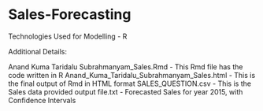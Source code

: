 # Sales-Forecasting

Technologies Used for Modelling - R

Additional Details:

Anand Kuma Taridalu Subrahmanyam_Sales.Rmd  - This Rmd file has the code written in R
Anand_Kuma_Taridalu_Subrahmanyam_Sales.html - This is the final output of Rmd in HTML format
SALES_QUESTION.csv                          - This is the Sales data provided
output file.txt                             - Forecasted Sales for year 2015, with Confidence Intervals
